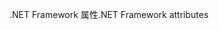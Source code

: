 <span data-ttu-id="2871e-101">.NET Framework 属性</span><span class="sxs-lookup"><span data-stu-id="2871e-101">.NET Framework attributes</span></span>